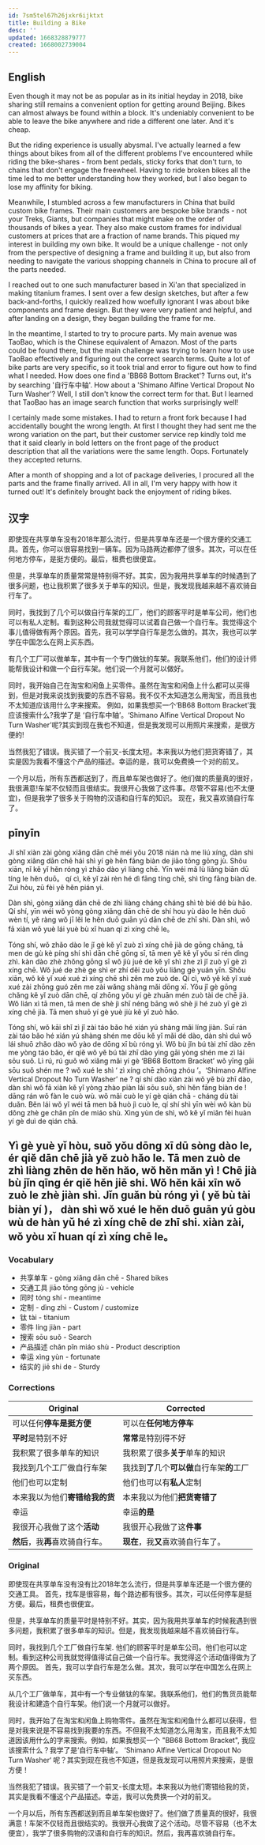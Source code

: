 ```yaml
---
id: 7sm5tel67h26jxkr6ijktxt
title: Building a Bike
desc: ''
updated: 1668328879777
created: 1668002739004
---
```


## English

Even though it may not be as popular as in its initial heyday in 2018, bike sharing still remains a convenient option for getting around Beijing. Bikes can almost always be found within a block. It's undeniably convenient to be able to leave the bike anywhere and ride a different one later. And it's cheap.

But the riding experience is usually abysmal. I've actually learned a few things about bikes from all of the different problems I've encountered while riding the bike-shares - from bent pedals, sticky forks that don't turn, to chains that don't engage the freewheel. Having to ride broken bikes all the time led to me better understanding how they worked, but I also began to lose my affinity for biking.

Meanwhile, I stumbled across a few manufacturers in China that build custom bike frames. Their main customers are bespoke bike brands - not your Treks, Giants, but companies that might make on the order of thousands of bikes a year. They also make custom frames for individual customers at prices that are a fraction of name brands. This piqued my interest in building my own bike. It would be a unique challenge - not only from the perspective of designing a frame and building it up, but also from needing to navigate the various shopping channels in China to procure all of the parts needed.

I reached out to one such manufacturer based in Xi'an that specialized in making titanium frames. I sent over a few design sketches, but after a few back-and-forths, I quickly realized how woefully ignorant I was about bike components and frame design. But they were very patient and helpful, and after landing on a design, they began building the frame for me.

In the meantime, I started to try to procure parts. My main avenue was TaoBao, which is the Chinese equivalent of Amazon. Most of the parts could be found there, but the main challenge was trying to learn how to use TaoBao effectively and figuring out the correct search terms. Quite a lot of bike parts are very specific, so it took trial and error to figure out how to find what I needed. How does one find a 'BB68 Bottom Bracket'?  Turns out, it's by searching '自行车中轴'. How about a 'Shimano Alfine Vertical Dropout No Turn Washer'? Well, I still don't know the correct term for that. But I learned that TaoBao has an image search function that works surprisingly well!

I certainly made some mistakes. I had to return a front fork because I had accidentally bought the wrong length. At first I thought they had sent me the wrong variation on the part, but their customer service rep kindly told me that it said clearly in bold letters on the front page of the product description that all the variations were the same length. Oops. Fortunately they accepted returns.

After a month of shopping and a lot of package deliveries, I procured all the parts and the frame finally arrived. All in all, I'm very happy with how it turned out! It's definitely brought back the enjoyment of riding bikes.

## 汉字

即使现在共享单车没有2018年那么流行，但是共享单车还是一个很方便的交通工具。首先，你可以很容易找到一辆车。因为马路两边都停了很多。其次，可以在任何地方停车，是挺方便的。最后，租费也很便宜。

但是，共享单车的质量常常是特别得不好。其实，因为我用共享单车的时候遇到了很多问题，也让我积累了很多关于单车的知识。但是，我发现我越来越不喜欢骑自行车了。

同时，我找到了几个可以做自行车架的工厂，他们的顾客平时是单车公司，他们也可以有私人定制。看到这种公司我就觉得可以试着自己做一个自行车。我觉得这个事儿值得做有两个原因。首先，我可以学学自行车是怎么做的。其次，我也可以学学在中国怎么在网上买东西。

有几个工厂可以做单车，其中有一个专门做钛的车架。我联系他们，他们的设计师能帮我设计和做一个自行车架。他们说一个月就可以做好。

同时，我开始自己在淘宝和闲鱼上买零件。虽然在淘宝和闲鱼上什么都可以买得到，但是对我来说找到我要的东西不容易。我不仅不太知道怎么用淘宝，而且我也不太知道应该用什么字来搜索。
例如，如果我想买一个‘BB68 Bottom Bracket’我应该搜索什么?我学了是 ‘自行车中轴’。‘Shimano Alfine Vertical Dropout No Turn Washer’呢?其实到现在我也不知道，但是我发现可以用照片来搜索，是很方便的!

当然我犯了错误。我买错了一个前叉-长度太短。本来我以为他们把货寄错了，其实是因为我看不懂这个产品的描述。幸运的是，我可以免费换一个对的前叉。

一个月以后，所有东西都送到了，而且单车架也做好了。他们做的质量真的很好，我很满意!车架不仅轻而且很结实。我很开心我做了这件事。尽管不容易(也不太便宜)，但是我学了很多关于购物的汉语和自行车的知识。
现在，我又喜欢骑自行车了。

## pīnyīn

Jí shǐ xiàn zài gòng xiǎng dān chē méi yǒu 2018 nián nà me liú xíng, dàn shì gòng xiǎng dān chē hái shì yí gè hěn fāng biàn de jiāo tōng gōng jù. Shǒu xiān, nǐ kě yǐ hěn róng yì zhǎo dào yì liàng chē. Yīn wéi mǎ lù liǎng biān dū tíng le hěn duō。 qí cì, kě yǐ zài rèn hé dì fāng tíng chē, shì tǐng fāng biàn de. Zuì hòu, zū fèi yě hěn pián yi.

Dàn shì, gòng xiǎng dān chē de zhì liàng cháng cháng shì tè bié dé bù hǎo. Qí shí, yīn wéi wǒ yòng gòng xiǎng dān chē de shí hou yù dào le hěn duō wèn tí, yě ràng wǒ jī lěi le hěn duō guān yú dān chē de zhī shi. Dàn shì, wǒ fā xiàn wǒ yuè lái yuè bù xǐ huan qí zì xíng chē le。

Tóng shí, wǒ zhǎo dào le jǐ gè kě yǐ zuò zì xíng chē jià de gōng chǎng, tā men de gù kè píng shí shì dān chē gōng sī, tā men yě kě yǐ yǒu sī rén dìng zhì. kàn dào zhè zhǒng gōng sī wǒ jiù jué de kě yǐ shì zhe zì jǐ zuò yī gè zì xíng chē. Wǒ jué de zhè ge shì er zhí děi zuò yǒu liǎng gè yuán yīn. Shǒu xiān, wǒ kě yǐ xué xué zì xíng chē shì zěn me zuò de. Qí cì, wǒ yě kě yǐ xué xué zài zhōng guó zěn me zài wǎng shàng mǎi dōng xī. Yǒu jǐ gè gōng chǎng kě yǐ zuò dān chē, qí zhōng yǒu yí gè zhuān mén zuò tài de chē jià. Wǒ lián xì tā men, tā men de shè jì shī néng bāng wǒ shè ji hé zuò yī gè zì xíng chē jià. Tā men shuō yí gè yuè jiù kě yǐ zuò hǎo.

Tóng shí, wǒ kāi shǐ zì jǐ zài táo bǎo hé xián yú shàng mǎi líng jiàn. Suī rán zài táo bǎo hé xián yú shàng shén me dōu kě yǐ mǎi dé dào, dàn shì duì wǒ lái shuō zhǎo dào wǒ yào de dōng xī bù róng yì. Wǒ bù jǐn bú tài zhī dào zěn me yòng táo bǎo, ér qiě wǒ yě bú tài zhī dào yìng gāi yòng shén me zì lái sōu suǒ.
Lì rú, rú guǒ wǒ xiǎng mǎi yí gè ‘BB68 Bottom Bracket’ wǒ yīng gāi sōu suǒ shén me ? wǒ xué le shì ‘ zì xíng chē zhōng zhóu ’。‘Shimano Alfine Vertical Dropout No Turn Washer’ ne ? qí shí dào xiàn zài wǒ yě bù zhī dào, dàn shì wǒ fā xiàn kě yǐ yòng zhào piàn lái sōu suǒ, shì hěn fāng biàn de ! dāng rán wǒ fàn le cuò wù. wǒ mǎi cuò le yí gè qián chā - cháng dù tài duǎn. Běn lái wǒ yǐ wéi tā men bǎ huò jì cuò le, qí shí shì yīn wèi wǒ kàn bù dǒng zhè ge chǎn pǐn de miáo shù. Xìng yùn de shì, wǒ kě yǐ miǎn fèi huàn yí gè duì de qián chā.

Yì gè yuè yǐ hòu, suǒ yǒu dōng xī dū sòng dào le, ér qiě dān chē jià yě zuò hǎo le. Tā men zuò de zhì liàng zhēn de hěn hǎo, wǒ hěn mǎn yì ! Chē jià bù jǐn qīng ér qiě hěn jiē shi. Wǒ hěn kāi xīn wǒ zuò le zhè jiàn shì. Jǐn guǎn bù róng yì ( yě bù tài biàn yí )， dàn shì wǒ xué le hěn duō guān yú gòu wù de hàn yǔ hé zì xíng chē de zhī shi.
 xiàn zài, wǒ yòu xǐ huan qí zì xíng chē le。
--- 

### Vocabulary

- 共享单车 - gòng xiǎng dān chē - Shared bikes
- 交通工具 jiāo tōng gōng jù - vehicle
- 同时 tóng shí - meantime
- 定制 - dìng zhì - Custom / customize
- 钛 tài - titanium
- 零件 líng jiàn - part
- 搜索 sōu suǒ - Search
- 产品描述 chǎn pǐn miáo shù - Product description
- 幸运 xìng yùn - fortunate
- 结实的 jiē shi de - Sturdy

### Corrections 

| Original             | Corrected                    |
| -------------------- | ---------------------------- |
| 可以任何**停车是挺方便**       | 可以在**任何地方停车**                |
| **平时**是特别不好          | **常常**是特别得不好                 |
| 我积累了很多单车的知识          | 我积累了很多**关于**单车的知识            |
| 我找到几个工厂做自行车架         | 我找到**了**几个**可以做**自行车架**的**工厂 |
| 他们也可以定制              | 他们也可以有**私人**定制               |
| 本来我以为他们**寄错给我的货**    | 本来我以为他们**把货寄错了**             |
| 幸运                   | 幸运**的是**                     |
| 我很开心我做了这个**活动**      | 我很开心我做了这**件事**               |
| **然后**，我**再**喜欢骑自行车。 | **现在**，我**又**喜欢骑自行车了。        |

### Original

即使现在共享单车没有没有比2018年怎么流行，但是共享单车还是一个很方便的交通工具。 首先，找车是很容易，每个路边都有很多。其次，可以任何停车是挺方便。最后，租费也很便宜。

但是，共享单车的质量平时是特别不好。其实，因为我用共享单车的时候我遇到很多问题，我积累了很多单车的知识。但是，我发现我越来越不喜欢骑自行车。

同时，我找到几个工厂做自行车架. 他们的顾客平时是单车公司。他们也可以定制。看到这种公司我就觉得值得试自己做一个自行车。我觉得这个活动值得做为了两个原因。 首先，我可以学自行车是怎么做。其次，我可以学在中国怎么在网上买东西。

从几个工厂做单车，其中有一个专业做钛的车架。我联系他们，他们的售货员能帮我设计和建造个自行车架。他们说一个月就可以做好。

同时，我开始了在淘宝和闲鱼上购物零件。虽然在淘宝和闲鱼什么都可以获得，但是对我来说是不容易找到我要的东西。不但我不太知道怎么用淘宝，而且我不太知道因该用什么的字来搜索。例如，如果我想买一个 "BB68 Bottom Bracket", 我应该搜索什么？我学了是‘自行车中轴’。 ‘Shimano Alfine Vertical Dropout No Turn Washer‘ 呢？其实到现在我也不知道，但是我发现可以用照片来搜索，是很方便！

当然我犯了错误。我买错了一个前叉-长度太短。本来我以为他们寄错给我的货，其实是我看不懂这个产品描述。幸运，我可以免费换一个对的前叉。

一个月以后，所有东西都送到而且单车架也做好了。他们做了质量真的很好，我很满意！车架不仅轻而且很结实的。我很开心我做了这个活动。尽管不容易（也不太便宜），我学了很多购物的汉语和自行车的知识。然后，我再喜欢骑自行车。
